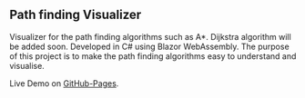 
## Path finding Visualizer

Visualizer for the path finding algorithms such as A*. Dijkstra algorithm will be added soon.
Developed in C# using Blazor WebAssembly.
The purpose of this project is to make the path finding algorithms easy to understand and visualise.

Live Demo on [GitHub-Pages](https://ion-caus.github.io/PathfindingVisualizer/).
